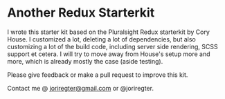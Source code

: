 # Another Redux Starterkit

I wrote this starter kit based on the Pluralsight Redux starterkit by Cory House.
I customized a lot, deleting a lot of dependencies, but also customizing a lot of
the build code, including server side rendering, SCSS support et cetera.
I will try to move away from House's setup more and more, which is already mostly the case (aside testing).

Please give feedback or make a pull request to improve this kit.

Contact me @ joriregter@gmail.com or @joriregter.
